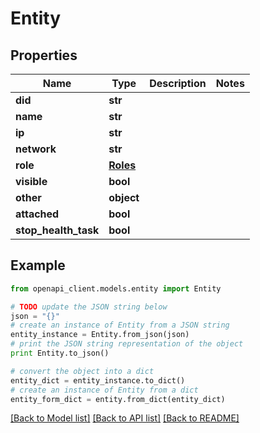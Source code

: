 # Entity


## Properties
Name | Type | Description | Notes
------------ | ------------- | ------------- | -------------
**did** | **str** |  | 
**name** | **str** |  | 
**ip** | **str** |  | 
**network** | **str** |  | 
**role** | [**Roles**](Roles.md) |  | 
**visible** | **bool** |  | 
**other** | **object** |  | 
**attached** | **bool** |  | 
**stop_health_task** | **bool** |  | 

## Example

```python
from openapi_client.models.entity import Entity

# TODO update the JSON string below
json = "{}"
# create an instance of Entity from a JSON string
entity_instance = Entity.from_json(json)
# print the JSON string representation of the object
print Entity.to_json()

# convert the object into a dict
entity_dict = entity_instance.to_dict()
# create an instance of Entity from a dict
entity_form_dict = entity.from_dict(entity_dict)
```
[[Back to Model list]](../README.md#documentation-for-models) [[Back to API list]](../README.md#documentation-for-api-endpoints) [[Back to README]](../README.md)


